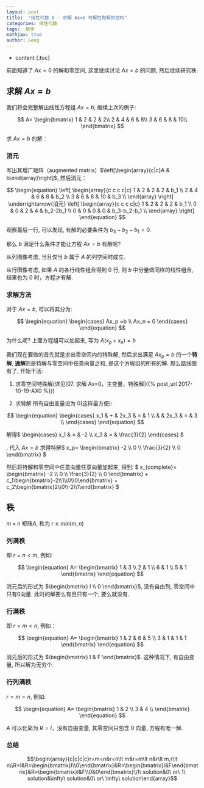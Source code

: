 ```yaml
---
layout: post
title:  "线性代数 8 - 求解 Ax=b 可解性和解的结构"
categories: 线性代数
tags:  数学
mathjax: true
author: Geng
---
```


* content
{:toc}


前面知道了 $Ax=0$ 的解和零空间, 这里继续讨论 $Ax=b$ 的问题, 然后继续研究秩.

## 求解 $Ax=b$

我们将会完整解出线性方程组 $Ax=b$, 继续上次的例子:





$$
A=
\begin{bmatrix}
1 & 2 & 2 & 2\\
2 & 4 & 6 & 8\\
3 & 6 & 8 & 10\\
\end{bmatrix}
$$

求 $Ax=b$ 的解：

### 消元
写出其增广矩阵（augmented matrix）$\left[\begin{array}{c|c}A & b\end{array}\right]$, 然后消元：

$$
\begin{equation}
\left[
\begin{array}{c c c c|c}
1 & 2 & 2 & 2 & b_1 \\
2 & 4 & 6 & 8 & b_2 \\
3 & 6 & 8 & 10 & b_3 \\
\end{array}
\right]
\underrightarrow{消元}
\left[
\begin{array}{c c c c|c}
1 & 2 & 2 & 2 & b_1 \\
0 & 0 & 2 & 4 & b_2-2b_1 \\
0 & 0 & 0 & 0 & b_3-b_2-b_1 \\
\end{array}
\right]
\end{equation}
$$

观察最后一行, 可以发现, 有解的必要条件为 $b_3-b_2-b_1=0$.

那么 $b$ 满足什么条件才能让方程 $Ax=b$ 有解呢?

从列图像考虑, 当且仅当 $b$ 属于 $A$ 的列空间时成立.

从行图像考虑, 如果 $A$ 的各行线性组合得到 $0$ 行, 则 $b$ 中分量做同样的线性组合, 结果也为 $0$ 时，方程才有解.

### 求解方法

对于 $Ax=b$, 可以将其分为:

$$
\begin{equation}
\begin{cases} 
Ax_p =b \\
Ax_n = 0
\end{cases}
\end{equation}
$$

为什么呢? 上面方程组可以加起来, 写为 $A(x_p+x_n)=b$

我们现在要做的首先就是求出零空间内的特殊解, 然后求出满足 $Ax_p=b$ 的一个**特解**, **通解**则是特解与零空间中任意向量之和, 是这个方程组的所有的解. 那么路线图有了, 开始干活:

1. 求零空间特殊解(详见[07. 求解 Ax=0，主变量，特殊解]({% post_url 2017-10-19-AX0 %}))

2. 求特解
    所有自由变量设为 0(这样最方便):

$$
\begin{equation}
\begin{cases} 
x_1 & + & 2x_3 & = & 1 \\
    &   & 2x_3 & = & 3 \\
\end{cases}
\end{equation}
$$

解得$
\begin{cases} 
x_1 & = & -2 \\\\ x_3 & = & \frac{3}{2}
\end{cases}
$

, 代入 $Ax=b$ 求得特解$
x_p=
\begin{bmatrix}
-2 \\\\ 0 \\\\ \frac{3}{2} \\\\ 0
\end{bmatrix}
$

然后将特解和零空间中任意向量任意向量加起来, 得到: $
x_{complete}=
\begin{bmatrix}
-2 \\\\ 0 \\\\ \frac{3}{2} \\\\ 0
\end{bmatrix}
+
c_1\begin{bmatrix}-2\\\\1\\\\0\\\\0\end{bmatrix}
+
c_2\begin{bmatrix}2\\\\0\\\\-2\\\\1\end{bmatrix}
$

## 秩
$m \times n$ 矩阵$A$, 秩为 $r \leq min(m, n)$

### 列满秩
即 $r=n<m$, 例如:

$$
\begin{equation}
A=
\begin{bmatrix}
1 & 3 \\
2 & 1 \\
6 & 1 \\
5 & 1 
\end{bmatrix}
\end{equation}
$$

消元后的形式为 $\begin{bmatrix} I \\ 0 \end{bmatrix}$, 没有自由列, 零空间中只有$0$向量. 此时的解要么有且只有一个, 要么就没有.

### 行满秩

即 $r=m<n$, 例如：

$$
\begin{equation}
A=
\begin{bmatrix}
1 & 2 & 6 & 5 \\
3 & 1 & 1 & 1 
\end{bmatrix}
\end{equation}
$$

消元后的形式为 $\begin{bmatrix} I & F \end{bmatrix}$. 这种情况下, 有自由变量, 所以解为无穷个.


### 行列满秩
$r=m=n$, 例如:

$$
\begin{equation}
A=
\begin{bmatrix}
1 & 2 \\
3 & 4 \\
\end{bmatrix}
\end{equation}
$$

$A$ 可以化简为 $R=I$，没有自由变量, 其零空间只包含 $0$ 向量, 方程有唯一解.

### 总结

$$\begin{array}{c|c|c|c}r=m=n&r=n\lt m&r=m\lt n&r\lt m,r\lt n\\R=I&R=\begin{bmatrix}I\\0\end{bmatrix}&R=\begin{bmatrix}I&F\end{bmatrix}&R=\begin{bmatrix}I&F\\0&0\end{bmatrix}\\1\ solution&0\ or\ 1\ solution&\infty\ solution&0\ or\ \infty\ solution\end{array}$$


```python

```
